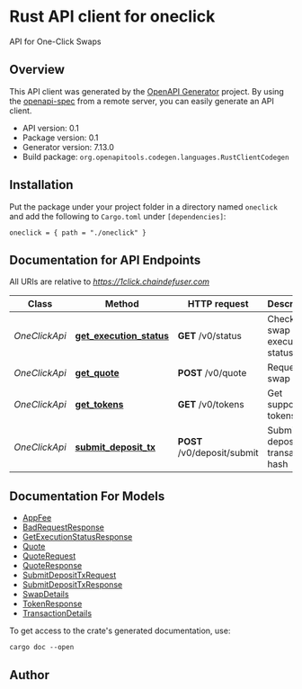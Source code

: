 # Rust API client for oneclick

API for One-Click Swaps


## Overview

This API client was generated by the [OpenAPI Generator](https://openapi-generator.tech) project.  By using the [openapi-spec](https://openapis.org) from a remote server, you can easily generate an API client.

- API version: 0.1
- Package version: 0.1
- Generator version: 7.13.0
- Build package: `org.openapitools.codegen.languages.RustClientCodegen`

## Installation

Put the package under your project folder in a directory named `oneclick` and add the following to `Cargo.toml` under `[dependencies]`:

```
oneclick = { path = "./oneclick" }
```

## Documentation for API Endpoints

All URIs are relative to *https://1click.chaindefuser.com*

Class | Method | HTTP request | Description
------------ | ------------- | ------------- | -------------
*OneClickApi* | [**get_execution_status**](docs/OneClickApi.md#get_execution_status) | **GET** /v0/status | Check swap execution status
*OneClickApi* | [**get_quote**](docs/OneClickApi.md#get_quote) | **POST** /v0/quote | Request a swap quote
*OneClickApi* | [**get_tokens**](docs/OneClickApi.md#get_tokens) | **GET** /v0/tokens | Get supported tokens
*OneClickApi* | [**submit_deposit_tx**](docs/OneClickApi.md#submit_deposit_tx) | **POST** /v0/deposit/submit | Submit deposit transaction hash


## Documentation For Models

 - [AppFee](docs/AppFee.md)
 - [BadRequestResponse](docs/BadRequestResponse.md)
 - [GetExecutionStatusResponse](docs/GetExecutionStatusResponse.md)
 - [Quote](docs/Quote.md)
 - [QuoteRequest](docs/QuoteRequest.md)
 - [QuoteResponse](docs/QuoteResponse.md)
 - [SubmitDepositTxRequest](docs/SubmitDepositTxRequest.md)
 - [SubmitDepositTxResponse](docs/SubmitDepositTxResponse.md)
 - [SwapDetails](docs/SwapDetails.md)
 - [TokenResponse](docs/TokenResponse.md)
 - [TransactionDetails](docs/TransactionDetails.md)


To get access to the crate's generated documentation, use:

```
cargo doc --open
```

## Author



